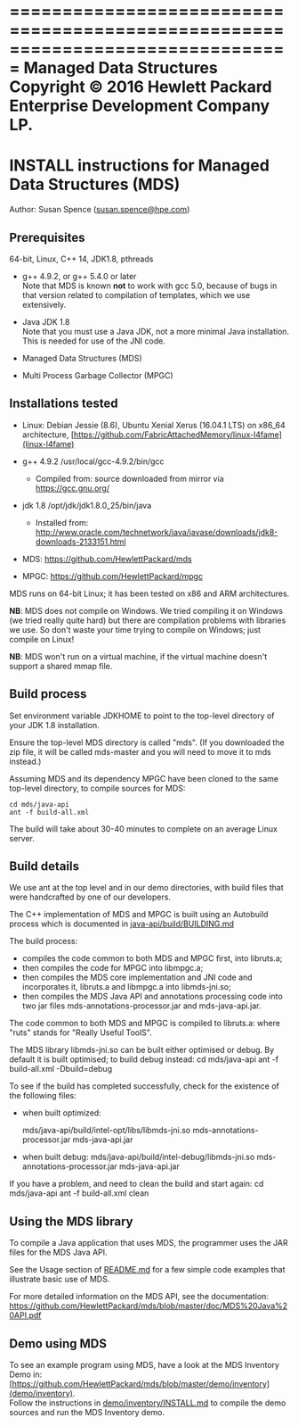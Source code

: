 ===============================================================================
      Managed Data Structures
      Copyright © 2016 Hewlett Packard Enterprise Development Company LP.
===============================================================================

# INSTALL instructions for Managed Data Structures (MDS)

Author: Susan Spence (susan.spence@hpe.com)

## Prerequisites

64-bit, Linux, C++ 14, JDK1.8, pthreads

- g++ 4.9.2, or g++ 5.4.0 or later   
  Note that MDS is known **not** to work with gcc 5.0, because of bugs in that version related to compilation of templates, which we use extensively.

- Java JDK 1.8   
  Note that you must use a Java JDK, not a more minimal Java installation.  This is needed for use of the JNI code.

- Managed Data Structures (MDS)

- Multi Process Garbage Collector (MPGC)

## Installations tested

* Linux: Debian Jessie (8.6), Ubuntu Xenial Xerus (16.04.1 LTS) on x86_64 architecture, [https://github.com/FabricAttachedMemory/linux-l4fame](linux-l4fame)

* g++ 4.9.2 /usr/local/gcc-4.9.2/bin/gcc

    * Compiled from: source downloaded from mirror via https://gcc.gnu.org/

* jdk 1.8 /opt/jdk/jdk1.8.0_25/bin/java

    * Installed from: http://www.oracle.com/technetwork/java/javase/downloads/jdk8-downloads-2133151.html

* MDS: https://github.com/HewlettPackard/mds

* MPGC: https://github.com/HewlettPackard/mpgc

MDS runs on 64-bit Linux; it has been tested on x86 and ARM architectures.

**NB**: MDS does not compile on Windows. We tried compiling it on Windows (we tried
really quite hard) but there are compilation problems with libraries we use. So
don't waste your time trying to compile on Windows; just compile on Linux!

**NB**: MDS won't run on a virtual machine, if the virtual machine doesn't support a shared mmap file.

## Build process

Set environment variable JDKHOME to point to the top-level directory of your JDK 1.8 installation.

Ensure the top-level MDS directory is called "mds".  (If you downloaded the zip file, it will be called mds-master and you will need to move it to mds instead.)

Assuming MDS and its dependency MPGC have been cloned to the same top-level directory, to compile sources for MDS:

    cd mds/java-api
    ant -f build-all.xml

The build will take about 30-40 minutes to complete on an average Linux server.

    
## Build details

We use ant at the top level and in our demo directories, with build files that were handcrafted by one of our developers.

The C++ implementation of MDS and MPGC is built using an Autobuild process which is documented in
    [java-api/build/BUILDING.md](java-api/build/BUILDING.md)

The build process:
- compiles the code common to both MDS and MPGC first, into libruts.a;
- then compiles the code for MPGC into libmpgc.a;
- then compiles the MDS core implementation and JNI code and incorporates it, libruts.a and libmpgc.a into libmds-jni.so;
- then compiles the MDS Java API and annotations processing code into two jar files mds-annotations-processor.jar and mds-java-api.jar.


The code common to both MDS and MPGC is compiled to libruts.a:
where "ruts" stands for "Really Useful ToolS".

The MDS library libmds-jni.so can be built either optimised or debug.
By default it is built optimised; to build debug instead: 
    cd mds/java-api
    ant -f build-all.xml -Dbuild=debug

To see if the build has completed successfully, 
check for the existence of the following files: 

- when built optimized: 

    mds/java-api/build/intel-opt/libs/libmds-jni.so
    mds-annotations-processor.jar
    mds-java-api.jar

- when built debug:
    mds/java-api/build/intel-debug/libmds-jni.so
    mds-annotations-processor.jar
    mds-java-api.jar

If you have a problem, and need to clean the build and start again: 
    cd mds/java-api
    ant -f build-all.xml clean


## Using the MDS library

To compile a Java application that uses MDS, the programmer uses the JAR files for the MDS Java API.

See the Usage section of [README.md](README.md) for a few simple code examples that illustrate basic use of MDS.

For more detailed information on the MDS API, see the documentation:
  https://github.com/HewlettPackard/mds/blob/master/doc/MDS%20Java%20API.pdf


## Demo using MDS

To see an example program using MDS, have a look at the MDS Inventory Demo in: [https://github.com/HewlettPackard/mds/blob/master/demo/inventory](demo/inventory).  
Follow the instructions in [demo/inventory/INSTALL.md](demo/inventory/INSTALL.md) to compile the demo sources and run the MDS Inventory demo.  

